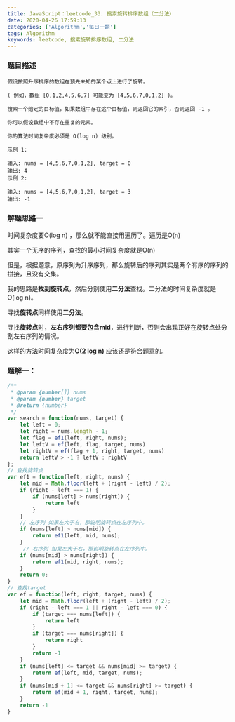 ```yaml
---
title: JavaScript：leetcode_33. 搜索旋转排序数组（二分法）
date: 2020-04-26 17:59:13
categories: ['Algorithm','每日一题']
tags: Algorithm
keywords: leetcode, 搜索旋转排序数组, 二分法
---
```



### 题目描述
```
假设按照升序排序的数组在预先未知的某个点上进行了旋转。

( 例如，数组 [0,1,2,4,5,6,7] 可能变为 [4,5,6,7,0,1,2] )。

搜索一个给定的目标值，如果数组中存在这个目标值，则返回它的索引，否则返回 -1 。

你可以假设数组中不存在重复的元素。

你的算法时间复杂度必须是 O(log n) 级别。

示例 1:

输入: nums = [4,5,6,7,0,1,2], target = 0
输出: 4
示例 2:

输入: nums = [4,5,6,7,0,1,2], target = 3
输出: -1

```


### 解题思路一

时间复杂度要O(log n) ，那么就不能直接用遍历了。遍历是O(n)

其实一个无序的序列，查找的最小时间复杂度就是O(n)

但是，根据题意，原序列为升序序列，那么旋转后的序列其实是两个有序的序列的拼接，且没有交集。

我的思路是**找到旋转点**，然后分别使用**二分法**查找。二分法的时间复杂度就是O(log n)。

寻找**旋转点**同样使用**二分法**。

寻找**旋转点**时，**左右序列都要包含mid**，进行判断，否则会出现正好在旋转点处分割左右序列的情况。

这样的方法时间复杂度为**O(2 log n)** 应该还是符合题意的。

###  题解一：
```javascript
/**
 * @param {number[]} nums
 * @param {number} target
 * @return {number}
 */
var search = function(nums, target) {
    let left = 0;
    let right = nums.length - 1;
    let flag = ef1(left, right, nums);
    let leftV = ef(left, flag, target, nums)
    let rightV = ef(flag + 1, right, target, nums)
    return leftV > -1 ? leftV : rightV
};
// 查找旋转点
var ef1 = function(left, right, nums) {
    let mid = Math.floor(left + (right - left) / 2); 
    if (right - left === 1) {
        if (nums[left] > nums[right]) {
            return left
        }
    }
    // 左序列 如果左大于右，那说明旋转点在左序列中。
    if (nums[left] > nums[mid]) {
        return ef1(left, mid, nums);
    }
     // 右序列 如果左大于右，那说明旋转点在左序列中。
    if (nums[mid] > nums[right]) {
        return ef1(mid, right, nums);
    }
    return 0;
}
// 查找target
var ef = function(left, right, target, nums) {
    let mid = Math.floor(left + (right - left) / 2); 
    if (right - left === 1 || right - left === 0) {
        if (target === nums[left]) {
            return left
        }
        if (target === nums[right]) {
            return right
        }
        return -1
    }
    if (nums[left] <= target && nums[mid] >= target) {
        return ef(left, mid, target, nums);
    }
    if (nums[mid + 1] <= target && nums[right] >= target) {
        return ef(mid + 1, right, target, nums);
    }
    return -1
}
```

